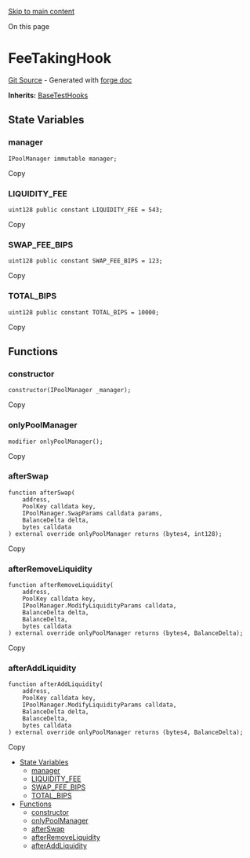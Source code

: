 [Skip to main content](https://docs.uniswap.org/contracts/v4/reference/core/test/FeeTakingHook#)

On this page

# FeeTakingHook

[Git Source](https://github.com/uniswap/v4-core/blob/b619b6718e31aa5b4fa0286520c455ceb950276d/src/test/FeeTakingHook.sol) \- Generated with [forge doc](https://book.getfoundry.sh/reference/forge/forge-doc)

**Inherits:** [BaseTestHooks](https://docs.uniswap.org/contracts/v4/reference/core/test/BaseTestHooks)

## State Variables [​](https://docs.uniswap.org/contracts/v4/reference/core/test/FeeTakingHook\#state-variables "Direct link to heading")

### manager [​](https://docs.uniswap.org/contracts/v4/reference/core/test/FeeTakingHook\#manager "Direct link to heading")

```codeBlockLines_mRuA
IPoolManager immutable manager;

```

Copy

### LIQUIDITY\_FEE [​](https://docs.uniswap.org/contracts/v4/reference/core/test/FeeTakingHook\#liquidity_fee "Direct link to heading")

```codeBlockLines_mRuA
uint128 public constant LIQUIDITY_FEE = 543;

```

Copy

### SWAP\_FEE\_BIPS [​](https://docs.uniswap.org/contracts/v4/reference/core/test/FeeTakingHook\#swap_fee_bips "Direct link to heading")

```codeBlockLines_mRuA
uint128 public constant SWAP_FEE_BIPS = 123;

```

Copy

### TOTAL\_BIPS [​](https://docs.uniswap.org/contracts/v4/reference/core/test/FeeTakingHook\#total_bips "Direct link to heading")

```codeBlockLines_mRuA
uint128 public constant TOTAL_BIPS = 10000;

```

Copy

## Functions [​](https://docs.uniswap.org/contracts/v4/reference/core/test/FeeTakingHook\#functions "Direct link to heading")

### constructor [​](https://docs.uniswap.org/contracts/v4/reference/core/test/FeeTakingHook\#constructor "Direct link to heading")

```codeBlockLines_mRuA
constructor(IPoolManager _manager);

```

Copy

### onlyPoolManager [​](https://docs.uniswap.org/contracts/v4/reference/core/test/FeeTakingHook\#onlypoolmanager "Direct link to heading")

```codeBlockLines_mRuA
modifier onlyPoolManager();

```

Copy

### afterSwap [​](https://docs.uniswap.org/contracts/v4/reference/core/test/FeeTakingHook\#afterswap "Direct link to heading")

```codeBlockLines_mRuA
function afterSwap(
    address,
    PoolKey calldata key,
    IPoolManager.SwapParams calldata params,
    BalanceDelta delta,
    bytes calldata
) external override onlyPoolManager returns (bytes4, int128);

```

Copy

### afterRemoveLiquidity [​](https://docs.uniswap.org/contracts/v4/reference/core/test/FeeTakingHook\#afterremoveliquidity "Direct link to heading")

```codeBlockLines_mRuA
function afterRemoveLiquidity(
    address,
    PoolKey calldata key,
    IPoolManager.ModifyLiquidityParams calldata,
    BalanceDelta delta,
    BalanceDelta,
    bytes calldata
) external override onlyPoolManager returns (bytes4, BalanceDelta);

```

Copy

### afterAddLiquidity [​](https://docs.uniswap.org/contracts/v4/reference/core/test/FeeTakingHook\#afteraddliquidity "Direct link to heading")

```codeBlockLines_mRuA
function afterAddLiquidity(
    address,
    PoolKey calldata key,
    IPoolManager.ModifyLiquidityParams calldata,
    BalanceDelta delta,
    BalanceDelta,
    bytes calldata
) external override onlyPoolManager returns (bytes4, BalanceDelta);

```

Copy

- [State Variables](https://docs.uniswap.org/contracts/v4/reference/core/test/FeeTakingHook#state-variables)
  - [manager](https://docs.uniswap.org/contracts/v4/reference/core/test/FeeTakingHook#manager)
  - [LIQUIDITY\_FEE](https://docs.uniswap.org/contracts/v4/reference/core/test/FeeTakingHook#liquidity_fee)
  - [SWAP\_FEE\_BIPS](https://docs.uniswap.org/contracts/v4/reference/core/test/FeeTakingHook#swap_fee_bips)
  - [TOTAL\_BIPS](https://docs.uniswap.org/contracts/v4/reference/core/test/FeeTakingHook#total_bips)
- [Functions](https://docs.uniswap.org/contracts/v4/reference/core/test/FeeTakingHook#functions)
  - [constructor](https://docs.uniswap.org/contracts/v4/reference/core/test/FeeTakingHook#constructor)
  - [onlyPoolManager](https://docs.uniswap.org/contracts/v4/reference/core/test/FeeTakingHook#onlypoolmanager)
  - [afterSwap](https://docs.uniswap.org/contracts/v4/reference/core/test/FeeTakingHook#afterswap)
  - [afterRemoveLiquidity](https://docs.uniswap.org/contracts/v4/reference/core/test/FeeTakingHook#afterremoveliquidity)
  - [afterAddLiquidity](https://docs.uniswap.org/contracts/v4/reference/core/test/FeeTakingHook#afteraddliquidity)
